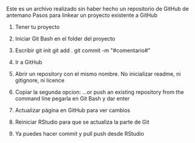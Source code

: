Este es un archivo realizado sin haber hecho un repositorio de GitHub de antemano
Pasos para linkear un proyecto existente a GitHub

1. Tener tu proyecto
2. Iniciar Git Bash en el folder del proyecto
3. Escribir
git init
git add .
git commit -m "#comentario#"

4. Ir a GitHub
5. Abrir un repository con el mismo nombre. No inicializar readme, ni gitignore, ni licence
6. Copiar la segunda opcion: …or push an existing repository from the command line
  pegarla en Git Bash y dar enter
7. Actualizar página en GitHub para ver cambios
8. Reiniciar RStudio para que se actualiza la parte de Git
9. Ya puedes hacer commit y pull push desde RStudio